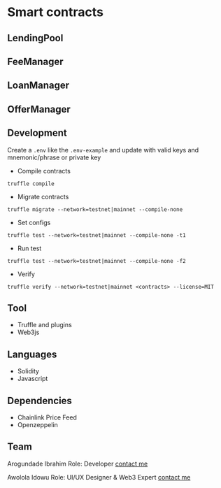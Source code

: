 # Smart contracts
## LendingPool



## FeeManager



## LoanManager



## OfferManager



## Development
Create a `.env` like the `.env-example` and update with valid keys and mnemonic/phrase or private key

- Compile contracts

`truffle compile`

- Migrate contracts

`truffle migrate --network=testnet|mainnet --compile-none`

- Set configs

`truffle test --network=testnet|mainnet --compile-none -t1`

- Run test

`truffle test --network=testnet|mainnet --compile-none -f2`

- Verify

`truffle verify --network=testnet|mainnet <contracts> --license=MIT`

## Tool
- Truffle and plugins
- Web3js

## Languages
- Solidity
- Javascript

## Dependencies
- Chainlink Price Feed
- Openzeppelin

## Team
Arogundade Ibrahim
Role: Developer
[contact me](https://linktr.ee/devarogundade)

Awolola Idowu
Role: UI/UX Designer & Web3 Expert
[contact me](https://pip.me/krypton)
